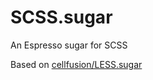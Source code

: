 SCSS.sugar
==========

An Espresso sugar for SCSS

Based on [cellfusion/LESS.sugar](/cellfusion/LESS.sugar)
